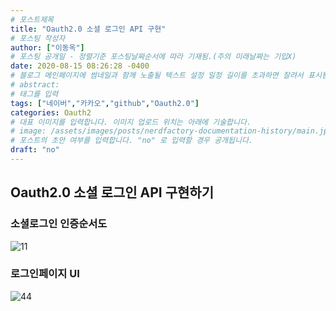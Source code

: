 ```yaml
---
# 포스트제목
title: "Oauth2.0 소셜 로그인 API 구현"
# 포스팅 작성자
author: ["이동옥"] 
# 포스팅 공개일 - 정렬기준 포스팅날짜순서에 따라 기재됨.(주의 미래날짜는 기입X)
date: 2020-08-15 08:26:28 -0400
# 블로그 메인페이지에 썸네일과 함께 노출될 텍스트 설정 일정 길이를 초과하면 잘려서 표시됨.
# abstract:
# 태그를 입력
tags: ["네이버","카카오","github","Oauth2.0"]
categories: Oauth2
# 대표 이미지를 입력합니다. 이미지 업로드 위치는 아래에 기술합니다.
# image: /assets/images/posts/nerdfactory-documentation-history/main.jpg
# 포스트의 초안 여부를 입력합니다. "no" 로 입력할 경우 공개됩니다.
draft: "no"
---
```


## Oauth2.0 소셜 로그인 API 구현하기


### 소셜로그인 인증순서도
![11](https://user-images.githubusercontent.com/12209348/91628513-62b03680-e9fb-11ea-8526-e7874015f07c.PNG)


### 로그인페이지 UI
![44](https://user-images.githubusercontent.com/12209348/91628567-e79b5000-e9fb-11ea-996b-6d10ce1ee6ca.PNG)
